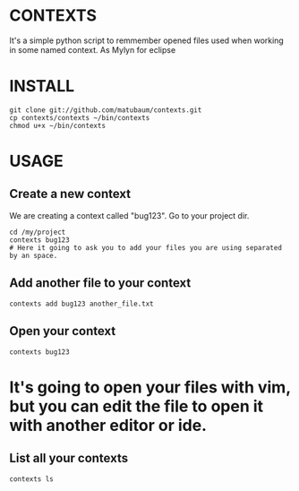 CONTEXTS
========

It's a simple python script to remmember opened files used when working in some named context. As Mylyn for eclipse

INSTALL
=======

    git clone git://github.com/matubaum/contexts.git
    cp contexts/contexts ~/bin/contexts
    chmod u+x ~/bin/contexts


USAGE
=====

Create a new context
--------------------
We are creating a context called "bug123".
Go to your project dir.

    cd /my/project
    contexts bug123
    # Here it going to ask you to add your files you are using separated by an space.

Add another file to your context
--------------------------------

    contexts add bug123 another_file.txt

Open your context 
-----------------

    contexts bug123

# It's going to open your files with vim, but you can edit the file to open it with another editor or ide.


List all your contexts
----------------------

    contexts ls




